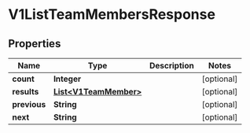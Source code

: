 

# V1ListTeamMembersResponse

## Properties

Name | Type | Description | Notes
------------ | ------------- | ------------- | -------------
**count** | **Integer** |  |  [optional]
**results** | [**List&lt;V1TeamMember&gt;**](V1TeamMember.md) |  |  [optional]
**previous** | **String** |  |  [optional]
**next** | **String** |  |  [optional]



